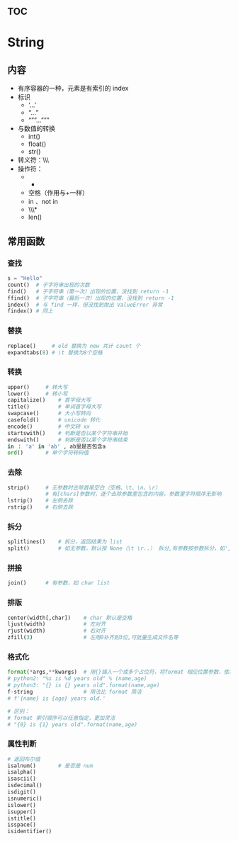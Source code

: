[TOC]()
---
# String
## 内容
- 有序容器的一种，元素是有索引的 index
- 标识
	- ‘…’
	- “…”
	- “””…”””
- 与数值的转换
	- int()
	- float()
	- str()
- 转义符：\\\\\\
- 操作符： 
	- +
	- 空格（作用与+一样）
	- in 、not in
	- \\\\\\\*
	- len()
## 常用函数
### 查找
```python
s = "Hello"
count()  # 子字符串出现的次数
find()   # 子字符串（第一次）出现的位置，没找到 return -1
ffind()  # 子字符串（最后一次）出现的位置，没找到 return -1
index()  # 与 find 一样，但没找到抛出 ValueError 异常
findex() # 同上
```
### 替换
```python
replace()     # old 替换为 new 共计 count 个
expandtabs(8) # \t 替换为8个空格
```
### 转换
```python
upper() 	# 转大写
lower()		# 转小写
capitalize()	# 首字母大写
title()			# 单词首字母大写
swapcase()		# 大小写转向
casefold()		# unicode 转化
encode()		# 中文转 xx
startswith()	# 判断是否以某个字符串开始
endswith()		# 判断是否以某个字符串结束
in ： 'a' in 'ab' , ab里是否包含a
ord()		# 单个字符转码值
```
### 去除
```python
strip()		# 无参数时去除首尾空白（空格、\t、\n、\r）
			# 有[chars]参数时，逐个去除参数里包含的内容，参数里字符顺序无影响
lstrip()	# 左侧去除
rstrip()	# 右侧去除
```
### 拆分
```python
splitlines()	# 拆分，返回结果为 list
split()			# 如无参数，默认按 None（\t \r..） 拆分,有参数按参数拆分，如',' 第二个参数可以指定拆分次数 maxsplit=1
```
### 拼接
```python
join()		# 有参数，如 char list
```
### 排版
```python
center(width[,char])	# char 默认是空格
ljust(width)			# 左对齐
rjust(width)			# 右对齐
zfill(3)				# 左用0补齐到3位,可批量生成文件名等
```
### 格式化
```python
format(*args,**kwargs)	# 用{}插入一个或多个占位符，将format 相应位置参数，依次放到占位符
# python2: "%s is %d years old" % (name,age)
# python3: "{} is {} years old".format(name,age)
f-string				# 用法比 format 简洁
# f'{name} is {age} years old.'

# 区别：
# format 索引顺序可以任意指定，更加灵活
# "{0} is {1} years old".format(name,age)
```
### 属性判断
```python
# 返回布尔值
isalnum()		# 是否是 num
isalpha()
isascii()
isdecimal()
isdigit()
isnumeric()
islower()
isupper()
istitle()
isspace()
isidentifier() 
```

